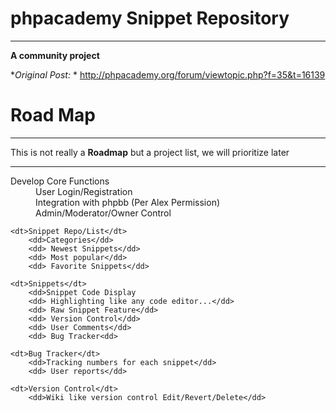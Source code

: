 phpacademy Snippet Repository
=================================
----------------------------------------------------------------
**A community project**

**Original Post:*  	* http://phpacademy.org/forum/viewtopic.php?f=35&t=16139

Road Map
=================================
----------------------------------------------------------------

This is not really a **Roadmap** but a project list, we will prioritize later

----------------------------------------------------------------
<dl>
	<dt>Develop Core Functions</dt>
		<dd>User Login/Registration</dd>	
		<dd>Integration with phpbb (Per Alex Permission)</dd>	
		<dd>Admin/Moderator/Owner Control</dd>
	
	<dt>Snippet Repo/List</dt>
		<dd>Categories</dd>
		<dd> Newest Snippets</dd>
		<dd> Most popular</dd>
		<dd> Favorite Snippets</dd>
	
	<dt>Snippets</dt>
		<dd>Snippet Code Display
		<dd> Highlighting like any code editor...</dd>
		<dd> Raw Snippet Feature</dd>
		<dd> Version Control</dd>
		<dd> User Comments</dd>
		<dd> Bug Tracker<dd>
	
	<dt>Bug Tracker</dt>
		<dd>Tracking numbers for each snippet</dd>
		<dd> User reports</dd>
	
	<dt>Version Control</dt>
		<dd>Wiki like version control Edit/Revert/Delete</dd>
</dl>